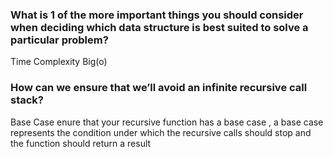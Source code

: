 ### What is 1 of the more important things you should consider when deciding which data structure is best suited to solve a particular problem?

Time Complexity Big(o)

### How can we ensure that we’ll avoid an infinite recursive call stack? 

Base Case enure that your recursive function has a base case , a base case represents the condition under which the recursive calls should stop and the function should return a result

